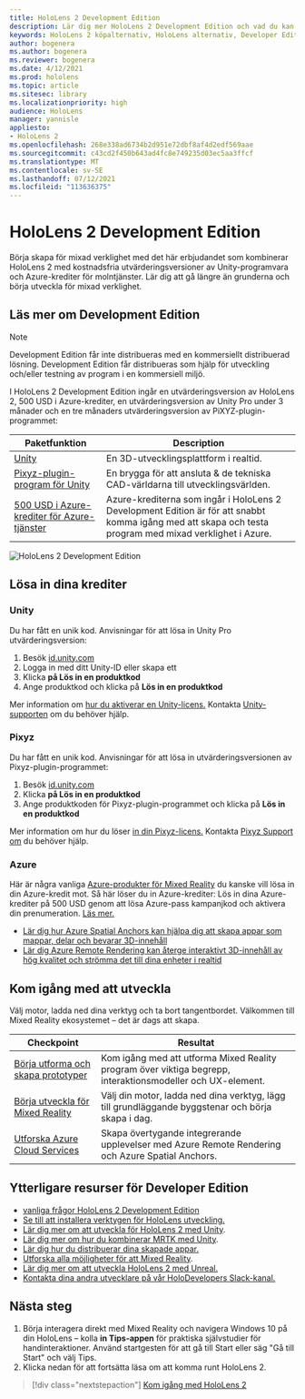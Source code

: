 ```yaml
---
title: HoloLens 2 Development Edition
description: Lär dig mer HoloLens 2 Development Edition och vad du kan göra när du har skaffat en egen.
keywords: HoloLens 2 köpalternativ, HoloLens alternativ, Developer Edition
author: bogenera
ms.author: bogenera
ms.reviewer: bogenera
ms.date: 4/12/2021
ms.prod: hololens
ms.topic: article
ms.sitesec: library
ms.localizationpriority: high
audience: HoloLens
manager: yannisle
appliesto:
- HoloLens 2
ms.openlocfilehash: 268e338ad6734b2d951e72dbf8af4d2edf569aae
ms.sourcegitcommit: c43cd2f450b643ad4fc8e749235d03ec5aa3ffcf
ms.translationtype: MT
ms.contentlocale: sv-SE
ms.lasthandoff: 07/12/2021
ms.locfileid: "113636375"
---
```

# <a name="hololens-2-development-edition"></a>HoloLens 2 Development Edition

Börja skapa för mixad verklighet med det här erbjudandet som kombinerar HoloLens 2 med kostnadsfria utvärderingsversioner av Unity-programvara och Azure-krediter för molntjänster. Lär dig att gå längre än grunderna och börja utveckla för mixad verklighet.

## <a name="learn-about-the-development-edition"></a>Läs mer om Development Edition

> [!NOTE]
> Development Edition får inte distribueras med en kommersiellt distribuerad lösning. Development Edition får distribueras som hjälp för utveckling och/eller testning av program i en kommersiell miljö.  

I HoloLens 2 Development Edition ingår en utvärderingsversion av HoloLens 2, 500 USD i Azure-krediter, en utvärderingsversion av Unity Pro under 3 månader och en tre månaders utvärderingsversion av PiXYZ-plugin-programmet:

| Paketfunktion | Description |
|---|---|
|  [Unity](https://unity.com/) | En 3D-utvecklingsplattform i realtid.   |
|  [Pixyz-plugin-program för Unity](https://www.pixyz-software.com/plugin/) | En brygga för att ansluta &amp; de tekniska CAD-världarna till utvecklingsvärlden.   |
| [500 USD i Azure-krediter för Azure-tjänster](https://azure.microsoft.com/resources/) | Azure-krediterna som ingår i HoloLens 2 Development Edition är för att snabbt komma igång med att skapa och testa program med mixad verklighet i Azure. |

![HoloLens 2 Development Edition](./images/hololens-2-dev-ed.png)

## <a name="redeem-your-credits"></a>Lösa in dina krediter

### <a name="unity"></a>Unity
Du har fått en unik kod. Anvisningar för att lösa in Unity Pro utvärderingsversion:
1. Besök [id.unity.com](http://id.unity.com/)
1. Logga in med ditt Unity-ID eller skapa ett
1. Klicka **på Lös in en produktkod**
1. Ange produktkod och klicka på **Lös in en produktkod**

Mer information om [hur du aktiverar en Unity-licens.](https://support.unity3d.com/hc/articles/211438683-How-do-I-activate-my-license-) Kontakta [Unity-supporten](https://support.unity3d.com/hc) om du behöver hjälp.  

### <a name="pixyz"></a>Pixyz
Du har fått en unik kod. Anvisningar för att lösa in utvärderingsversionen av Pixyz-plugin-programmet:
1. Besök [id.unity.com](http://id.unity.com/)
1. Klicka **på Lös in en produktkod**
1. Ange produktkoden för Pixyz-plugin-programmet och klicka på **Lös in en produktkod**

Mer information om hur du löser [in din Pixyz-licens.](https://www.pixyz-software.com/documentations/html/2020.1/review/TrialLicense.html) Kontakta [Pixyz Support om](https://www.pixyz-software.com/support/) du behöver hjälp.

### <a name="azure"></a>Azure
Här är några vanliga [Azure-produkter för Mixed Reality](https://azure.microsoft.com/topic/mixed-reality/) du kanske vill lösa in din Azure-kredit mot.
Så här löser du in Azure-krediter: Lös in dina Azure-krediter på 500 USD genom att lösa Azure-pass kampanjkod och aktivera din prenumeration. [Läs mer.](hololens2-development-edition-faq.yml#how-can-i-redeem-my--500-azure-credit-)

- [Lär dig hur Azure Spatial Anchors kan hjälpa dig att skapa appar som mappar, delar och bevarar 3D-innehåll](https://azure.microsoft.com/services/spatial-anchors/)
- [Lär dig Azure Remote Rendering kan återge interaktivt 3D-innehåll av hög kvalitet och strömma det till dina enheter i realtid](https://azure.microsoft.com/services/remote-rendering/)

## <a name="get-started-developing"></a>Kom igång med att utveckla

Välj motor, ladda ned dina verktyg och ta bort tangentbordet. Välkommen till Mixed Reality ekosystemet – det är dags att skapa.

|     Checkpoint                              |     Resultat                                                                                                                    |
|---------------------------------------------|---------------------------------------------------------------------------------------------------------------------------------|
|     [Börja utforma och skapa prototyper](/windows/mixed-reality/design/design)         |     Kom igång med att utforma Mixed Reality program över viktiga begrepp, interaktionsmodeller och UX-element.     |
|     [Börja utveckla för Mixed Reality](/windows/mixed-reality/develop/development?tabs=unity)    |     Välj din motor, ladda ned dina verktyg, lägg till grundläggande byggstenar och börja skapa i dag.                                  |
|     [Utforska Azure Cloud Services](/windows/mixed-reality/develop/mixed-reality-cloud-services)            |     Skapa övertygande integrerande upplevelser med Azure Remote Rendering och Azure Spatial Anchors.                                 |

## <a name="developer-edition-additional-resources"></a>Ytterligare resurser för Developer Edition

- [vanliga frågor HoloLens 2 Development Edition](hololens2-development-edition-faq.yml)
- [Se till att installera verktygen för HoloLens utveckling.](/windows/mixed-reality/develop/install-the-tools?tabs=unity)
- [Lär dig mer om att utveckla för HoloLens 2 med Unity](/windows/mixed-reality/develop/unity/unity-development-overview?tabs=mrtk%2Carr%2Chl2).
- [Lär dig mer om hur du kombinerar MRTK med Unity](/windows/mixed-reality/develop/unity/mrtk-getting-started).
- [Lär dig hur du distribuerar dina skapade appar.](app-deploy-overview.md)
- [Utforska alla möjligheter för att Mixed Reality](/windows/mixed-reality/).
- [Lär dig mer om att utveckla HoloLens 2 med Unreal.](/windows/mixed-reality/develop/unreal/unreal-development-overview?tabs=mrtk%2Casa)
- [Kontakta dina andra utvecklare på vår HoloDevelopers Slack-kanal.](https://holodevelopersslack.azurewebsites.net/)

## <a name="next-steps"></a>Nästa steg

1. Börja interagera direkt med Mixed Reality och navigera Windows 10 på din HoloLens – kolla **in Tips-appen** för praktiska självstudier för handinteraktioner. Använd startgesten för att gå till Start eller säg "Gå till Start" och välj Tips.
1. Klicka nedan för att fortsätta läsa om att komma runt HoloLens 2.

> [!div class="nextstepaction"]
> [Kom igång med HoloLens 2](hololens2-basic-usage.md)
